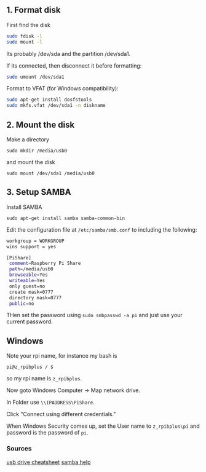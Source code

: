 

## 1. Format disk

First find the disk

```bash
sudo fdisk -l
sudo mount -l
```

Its probably /dev/sda and the partition /dev/sda1. 

If its connected, then disconnect it before formatting:

```bash
sudo umount /dev/sda1
```

Format to VFAT (for Windows compatibility):

```bash
sudo apt-get install dosfstools
sudo mkfs.vfat /dev/sda1 -n diskname
```


## 2. Mount the disk

Make a directory

```
sudo mkdir /media/usb0
```

and mount the disk

```
sudo mount /dev/sda1 /media/usb0
```

## 3. Setup SAMBA

Install SAMBA 

```
sudo apt-get install samba samba-common-bin
```

Edit the configuration file at ```/etc/samba/smb.conf``` to including the following:

```bash
workgroup = WORKGROUP
wins support = yes

[PiShare]
 comment=Raspberry Pi Share
 path=/media/usb0
 browseable=Yes
 writeable=Yes
 only guest=no
 create mask=0777
 directory mask=0777
 public=no
```

THen set the password using ```sudo smbpasswd -a pi``` and just use your current password.



## Windows

Note your rpi name, for instance my bash is

```
pi@z_rpibplus / $ 
```
so my rpi name is ```z_rpibplus```.

Now goto Windows Computer -> Map network drive.

In Folder use ```\\IPADDRESS\PiShare```.

Click "Connect using different credentials."

When Windows Security comes up, set the User name to ```z_rpibplus\pi``` and password is the password of ```pi```.

### Sources

[usb drive cheatsheet](https://www.raspberrypi.org/forums/viewtopic.php?t=38429)
[samba help](http://raspberrypihq.com/how-to-share-a-folder-with-a-windows-computer-from-a-raspberry-pi/)
